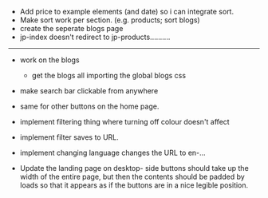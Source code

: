 - Add price to example elements (and date) so i can integrate sort.
- Make sort work per section. (e.g. products; sort blogs)
- create the seperate blogs page
- jp-index doesn't redirect to jp-products..........

----------------------------------------------------

- work on the blogs
    - get the blogs all importing the global blogs css 

- make search bar clickable from anywhere
- same for other buttons on the home page.
- implement filtering thing where turning off colour doesn't affect
- implement filter saves to URL.
- implement changing language changes the URL to en-...
- Update the landing page on desktop- side buttons should take up the width of the entire page, but then the contents should be padded by loads so that it appears as if the buttons are in a nice legible position.


